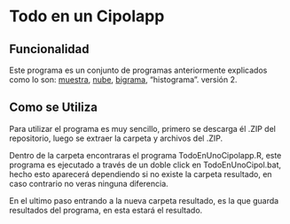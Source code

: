 # Todo en un Cipolapp

## Funcionalidad

Este programa es un conjunto de programas anteriormente explicados
como lo son: [muestra](https://github.com/Politica-y-redes-sociales/Muestra), [nube](https://github.com/Politica-y-redes-sociales/Nube), [bigrama](https://github.com/Politica-y-redes-sociales/Bigrama), “histograma”. versión 2.

## Como se Utiliza

Para utilizar el programa es muy sencillo, primero se descarga él .ZIP del repositorio, luego se extraer la carpeta y archivos del .ZIP.

Dentro de la carpeta encontraras el programa TodoEnUnoCipolapp.R, este programa es ejecutado a través de un doble click en TodoEnUnoCipol.bat, hecho esto aparecerá dependiendo si no existe la carpeta resultado, en caso contrario no veras ninguna diferencia.

En el ultimo paso entrando a la nueva carpeta resultado, es la que guarda resultados del programa, en esta estará el resultado.

